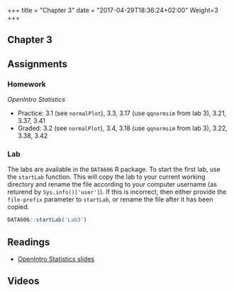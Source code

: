 +++
title = "Chapter 3"
date = "2017-04-29T18:36:24+02:00"
Weight=3
+++

## Chapter 3

## Assignments

### Homework

*OpenIntro Statistics*

* Practice: 3.1 (see `normalPlot`), 3.3, 3.17 (use `qqnormsim` from lab 3), 3.21, 3.37, 3.41
* Graded: 3.2 (see `normalPlot`), 3.4, 3.18 (use `qqnormsim` from lab 3), 3.22, 3.38, 3.42

### Lab

The labs are available in the `DATA606` R package. To start the first lab, use the `startLab` function. This will copy the lab to your current working directory and rename the file according to your computer username (as returend by `Sys.info()['user']`). If this is incorrect, then either provide the `file-prefix` parameter to `startLab`, or rename the file after it has been copied.


```r
DATA606::startLab('Lab3')
```


## Readings

* [OpenIntro Statistics slides](https://github.com/jbryer/DATA606Spring2018/raw/master/Slides/OpenIntro/os2_slides_03.pdf)

## Videos


